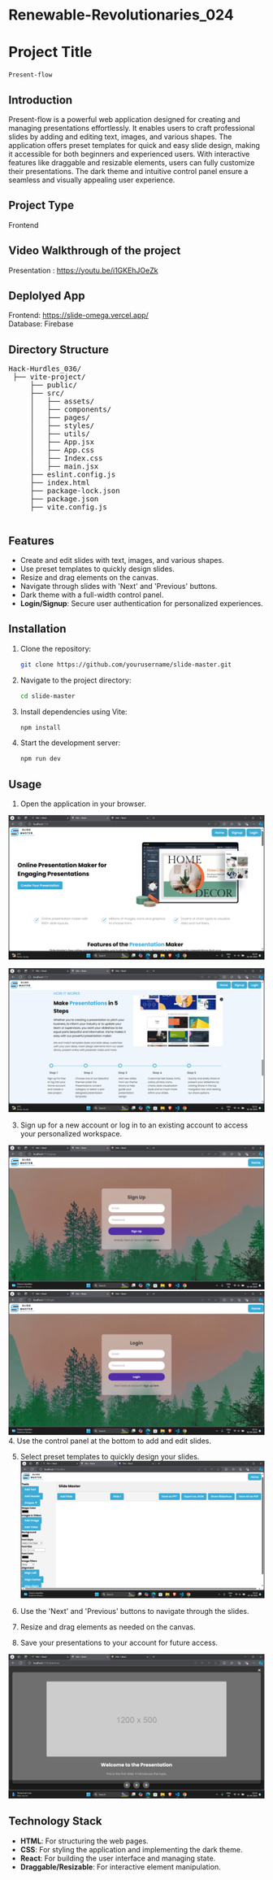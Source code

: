 # Renewable-Revolutionaries_024
# Project Title
    Present-flow

## Introduction
 Present-flow is a powerful web application designed for creating and managing presentations effortlessly. It enables users to craft professional slides by adding and editing text, images, and various shapes. The application offers preset templates for quick and easy slide design, making it accessible for both beginners and experienced users. With interactive features like draggable and resizable elements, users can fully customize their presentations. The dark theme and intuitive control panel ensure a seamless and visually appealing user experience.

## Project Type
Frontend 

## Video Walkthrough of the project
Presentation : https://youtu.be/i1GKEhJOeZk

## Deplolyed App
Frontend: https://slide-omega.vercel.app/ </br>
Database: Firebase


## Directory Structure
<pre>Hack-Hurdles_036/
 ├── vite-project/
     ├── public/
     ├── src/
     │   ├── assets/
     │   ├── components/
     │   ├── pages/
     │   ├── styles/
     │   ├── utils/
     │   ├── App.jsx
     │   ├── App.css
     │   ├── Index.css
     │   ├── main.jsx
     ├── eslint.config.js
     ├── index.html
     ├── package-lock.json
     ├── package.json
     ├── vite.config.js 
  
</pre>

## Features

- Create and edit slides with text, images, and various shapes.
- Use preset templates to quickly design slides.
- Resize and drag elements on the canvas.
- Navigate through slides with 'Next' and 'Previous' buttons.
- Dark theme with a full-width control panel.
- **Login/Signup**: Secure user authentication for personalized experiences.



## Installation

1. Clone the repository:

    ```bash
    git clone https://github.com/yourusername/slide-master.git
    ```

2. Navigate to the project directory:

    ```bash
    cd slide-master
    ```

3. Install dependencies using Vite:

    ```bash
    npm install
    ```

4. Start the development server:

    ```bash
    npm run dev
    ```

## Usage

1. Open the application in your browser.


![SignUp screenshoot](https://github.com/SyedFahadAli1/Hack-Hurdles_036/blob/main/screenshot/Screenshot%20(132).png)

![SignUp screenshoot](https://github.com/SyedFahadAli1/Hack-Hurdles_036/blob/main/screenshot/Screenshot%20(133).png)

3. Sign up for a new account or log in to an existing account to access your personalized workspace.


![SignUp screenshoot](https://github.com/SyedFahadAli1/Hack-Hurdles_036/blob/main/screenshot/Screenshot%20(134).png)
![SignUp screenshoot](https://github.com/SyedFahadAli1/Hack-Hurdles_036/blob/main/screenshot/Screenshot%20(135).png)
4. Use the control panel at the bottom to add and edit slides.


5. Select preset templates to quickly design your slides.
![SignUp screenshoot](https://github.com/SyedFahadAli1/Hack-Hurdles_036/blob/main/screenshot/Screenshot%20(136).png)


6. Use the 'Next' and 'Previous' buttons to navigate through the slides.


7. Resize and drag elements as needed on the canvas.


8. Save your presentations to your account for future access.


![SignUp screenshoot](https://github.com/SyedFahadAli1/Hack-Hurdles_036/blob/main/screenshot/Screenshot%20(137).png)


## Technology Stack

- **HTML**: For structuring the web pages.
- **CSS**: For styling the application and implementing the dark theme.
- **React**: For building the user interface and managing state.
- **Draggable/Resizable**: For interactive element manipulation.



